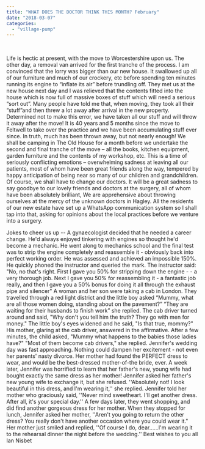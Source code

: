 ```yaml
---
title: "WHAT DOES THE DOCTOR THINK THIS MONTH? February"
date: "2018-03-07"
categories: 
  - "village-pump"
---
```


 

Life is hectic at present, with the move to Worcestershire upon us. The other day, a removal van arrived for the first tranche of the process. I am convinced that the lorry was bigger than our new house. It swallowed up all of our furniture and much of our crockery, etc before spending ten minutes running its engine to “inflate its air” before trundling off. They met us at the new house next day and I was relieved that the contents fitted into the house which is now full of massive boxes of stuff which will need a serious “sort out”. Many people have told me that, when moving, they took all their “stuff”and then threw a lot away after arrival in the new property. Determined not to make this error, we have taken all our stuff and will throw it away after the move! It is 40 years and 5 months since the move to Feltwell to take over the practice and we have been accumulating stuff ever since. In truth, much has been thrown away, but not nearly enough! We shall be camping in The Old House for a month before we undertake the second and final tranche of the move – all the books, kitchen equipment, garden furniture and the contents of my workshop, etc. This is a time of seriously conflicting emotions – overwhelming sadness at leaving all our patients, most of whom have been great friends along the way, tempered by happy anticipation of being near so many of our children and grandchildren. Of course, we shall have to change our doctors. It will be a great sadness to say goodbye to our lovely friends and doctors at the surgery, all of whom have been absolutely brilliant, We are apprehensive about throwing ourselves at the mercy of the unknown doctors in Hagley. All the residents of our new estate have set up a WhatsApp communication system so I shall tap into that, asking for opinions about the local practices before we venture into a surgery.

Jokes to cheer us up -- A gynaecologist decided that he needed a career change. He'd always enjoyed tinkering with engines so thought he'd become a mechanic. He went along to mechanics school and the final test was to strip the engine completely and reassemble it - obviously back into perfect working order. He was assessed and achieved an impossible 150%. He quickly phoned the instructor and queried the mark. The instructor said: "No, no that's right. First I gave you 50% for stripping down the engine - - a very thorough job. Next I gave you 50% for reassembling it - a fantastic job really, and then I gave you a 50% bonus for doing it all through the exhaust pipe and silencer" A woman and her son were taking a cab in London. They travelled through a red light district and the little boy asked “Mummy, what are all those women doing, standing about on the pavement?” “They are waiting for their husbands to finish work” she replied. The cab driver turned around and said, "Why don't you tell him the truth? They go with men for money." The little boy's eyes widened and he said, "Is that true, mommy?" His mother, glaring at the cab driver, answered in the affirmative. After a few minutes, the child asked, "Mummy what happens to the babies those ladies have?" "Most of them become cab drivers," she replied. Jennifer's wedding day was fast approaching. Nothing could dampen her excitement - not even her parents' nasty divorce. Her mother had found the PERFECT dress to wear, and would be the best-dressed mother-of-the bride, ever. A week later, Jennifer was horrified to learn that her father's new, young wife had bought exactly the same dress as her mother! Jennifer asked her father's new young wife to exchange it, but she refused. ''Absolutely not! I look beautiful in this dress, and I'm wearing it,'' she replied. Jennifer told her mother who graciously said, ''Never mind sweetheart. I'll get another dress. After all, it's your special day.'' A few days later, they went shopping, and did find another gorgeous dress for her mother. When they stopped for lunch, Jennifer asked her mother, ''Aren't you going to return the other dress? You really don't have another occasion where you could wear it." Her mother just smiled and replied, ''Of course I do, dear......I'm wearing it to the rehearsal dinner the night before the wedding.'' Best wishes to you all Ian Nisbet
